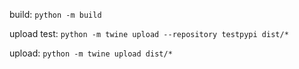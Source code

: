 build: ```python -m build```

upload test: ```python -m twine upload --repository testpypi dist/*```

upload: ```python -m twine upload dist/*```